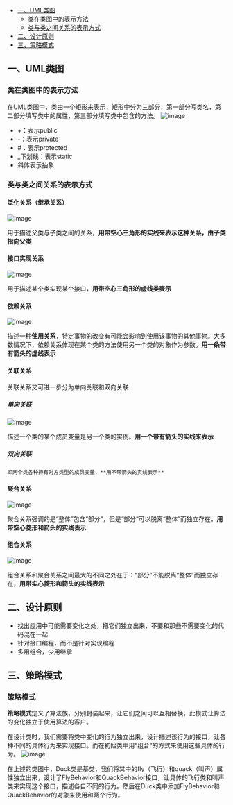 * [一、UML类图](#一UML类图)
    * [类在类图中的表示方法](#类在类图中的表示方法)
    * [类与类之间关系的表示方式](#类与类之间关系的表示方式)
* [二、设计原则](#二设计原则)
* [三、策略模式](#策略模式)

## 一、UML类图
### 类在类图中的表示方法
在UML类图中，类由一个矩形来表示，矩形中分为三部分，第一部分写类名，第二部分填写类中的属性，第三部分填写类中包含的方法。
![image](https://user-images.githubusercontent.com/25001763/69395239-4b7c4400-0d19-11ea-8bfa-f8ace711ba95.png)

* +：表示public
* -：表示private
* #：表示protected
* _下划线：表示static
* 斜体表示抽象

### 类与类之间关系的表示方式
#### 泛化关系（继承关系）
![image](https://user-images.githubusercontent.com/25001763/69396482-5507ab00-0d1d-11ea-8385-e65e6e1f9f98.png)

用于描述父类与子类之间的关系，**用带空心三角形的实线来表示这种关系，由子类指向父类**
#### 接口实现关系
![image](https://user-images.githubusercontent.com/25001763/69396495-5f29a980-0d1d-11ea-86c9-6cc40e65f51a.png)

用于描述某个类实现某个接口，**用带空心三角形的虚线类表示**
#### 依赖关系
![image](https://user-images.githubusercontent.com/25001763/69396507-6bae0200-0d1d-11ea-86f2-e275559efe77.png)

描述一种**使用关系**，特定事物的改变有可能会影响到使用该事物的其他事物。大多数情况下，依赖关系体现在某个类的方法使用另一个类的对象作为参数。**用一条带有箭头的虚线表示**
#### 关联关系
关联关系又可进一步分为单向关联和双向关联
   ##### 单向关联
![image](https://user-images.githubusercontent.com/25001763/69396530-7cf70e80-0d1d-11ea-9d2f-4ef8290e8bc9.png)

   描述一个类的某个成员变量是另一个类的实例。**用一个带有箭头的实线来表示**
   ##### 双向关联
    即两个类各种持有对方类型的成员变量，**用不带箭头的实线表示**
#### 聚合关系
![image](https://user-images.githubusercontent.com/25001763/69396641-e840e080-0d1d-11ea-9483-091c1cab9ce9.png)

聚合关系强调的是“整体”包含“部分”，但是“部分”可以脱离“整体”而独立存在。**用带空心菱形和箭头的实线表示**
#### 组合关系
![image](https://user-images.githubusercontent.com/25001763/69396626-d65f3d80-0d1d-11ea-934e-d05056b60c34.png)

组合关系和聚合关系之间最大的不同之处在于：“部分”不能脱离“整体”而独立存在，**用带实心菱形和箭头的实线表示**

## 二、设计原则
* 找出应用中可能需要变化之处，把它们独立出来，不要和那些不需要变化的代码混在一起
* 针对接口编程，而不是针对实现编程
* 多用组合，少用继承

## 三、策略模式
### 策略模式

**策略模式**定义了算法族，分别封装起来，让它们之间可以互相替换，此模式让算法的变化独立于使用算法的客户。

在设计类时，我们需要将类中变化的行为独立出来，设计描述该行为的接口，让各种不同的具体行为来实现接口。而在初始类中用“组合”的方式来使用这些具体的行为。
![image](https://user-images.githubusercontent.com/25001763/69508588-3a2d7480-0f71-11ea-89f0-7dcc1fc16f67.png)

在上述的类图中，Duck类是基类，我们将其中的fly（飞行）和quack（叫声）属性独立出来，设计了FlyBehavior和QuackBehavior接口，让具体的飞行类和叫声类来实现这个接口，描述各自不同的行为。然后在Duck类中添加FlyBehavior和QuackBehavior的对象来使用和两个行为。
